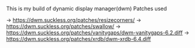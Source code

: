 This is my build of dynamic display manager(dwm)
Patches used 



-> https://dwm.suckless.org/patches/resizecorners/
-> https://dwm.suckless.org/patches/swallow/
-> https://dwm.suckless.org/patches/vanitygaps/dwm-vanitygaps-6.2.diff
-> https://dwm.suckless.org/patches/xrdb/dwm-xrdb-6.4.diff
